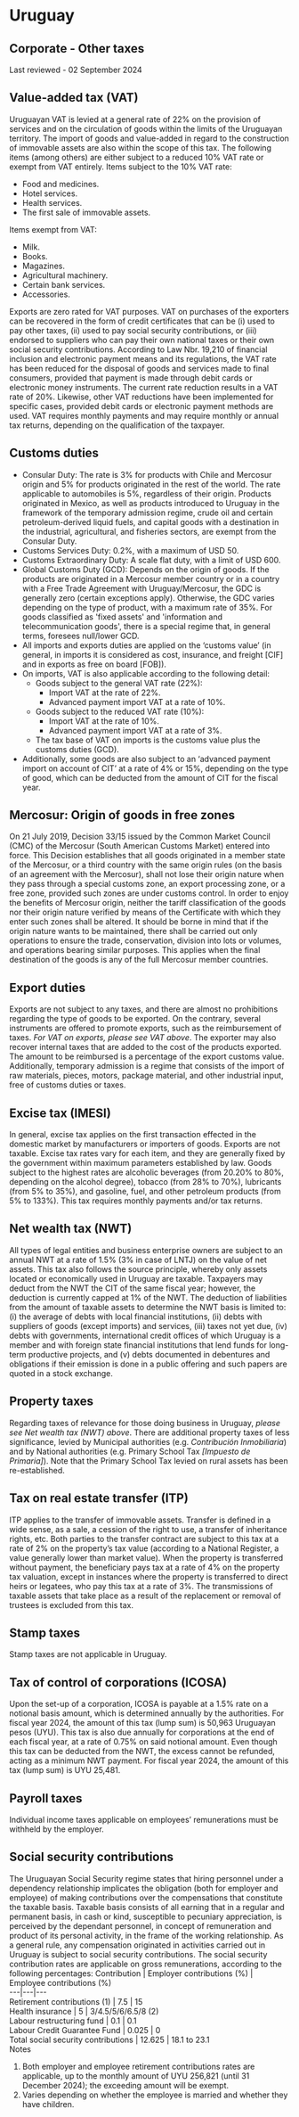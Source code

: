 # Uruguay
## Corporate - Other taxes
Last reviewed - 02 September 2024
## Value-added tax (VAT)
Uruguayan VAT is levied at a general rate of 22% on the provision of services and on the circulation of goods within the limits of the Uruguayan territory. The import of goods and value-added in regard to the construction of immovable assets are also within the scope of this tax.
The following items (among others) are either subject to a reduced 10% VAT rate or exempt from VAT entirely.
Items subject to the 10% VAT rate:
  * Food and medicines.
  * Hotel services.
  * Health services.
  * The first sale of immovable assets.


Items exempt from VAT:
  * Milk.
  * Books.
  * Magazines.
  * Agricultural machinery.
  * Certain bank services.
  * Accessories.


Exports are zero rated for VAT purposes. VAT on purchases of the exporters can be recovered in the form of credit certificates that can be (i) used to pay other taxes, (ii) used to pay social security contributions, or (iii) endorsed to suppliers who can pay their own national taxes or their own social security contributions.
According to Law Nbr. 19,210 of financial inclusion and electronic payment means and its regulations, the VAT rate has been reduced for the disposal of goods and services made to final consumers, provided that payment is made through debit cards or electronic money instruments. The current rate reduction results in a VAT rate of 20%. Likewise, other VAT reductions have been implemented for specific cases, provided debit cards or electronic payment methods are used.
VAT requires monthly payments and may require monthly or annual tax returns, depending on the qualification of the taxpayer.
## Customs duties
  * Consular Duty: The rate is 3% for products with Chile and Mercosur origin and 5% for products originated in the rest of the world. The rate applicable to automobiles is 5%, regardless of their origin. Products originated in Mexico, as well as products introduced to Uruguay in the framework of the temporary admission regime, crude oil and certain petroleum-derived liquid fuels, and capital goods with a destination in the industrial, agricultural, and fisheries sectors, are exempt from the Consular Duty.
  * Customs Services Duty: 0.2%, with a maximum of USD 50.
  * Customs Extraordinary Duty: A scale flat duty, with a limit of USD 600.
  * Global Customs Duty (GCD): Depends on the origin of goods. If the products are originated in a Mercosur member country or in a country with a Free Trade Agreement with Uruguay/Mercosur, the GDC is generally zero (certain exceptions apply). Otherwise, the GDC varies depending on the type of product, with a maximum rate of 35%. For goods classified as 'fixed assets' and 'information and telecommunication goods', there is a special regime that, in general terms, foresees null/lower GCD.
  * All imports and exports duties are applied on the ‘customs value’ (in general, in imports it is considered as cost, insurance, and freight [CIF] and in exports as free on board [FOB]).
  * On imports, VAT is also applicable according to the following detail: 
    * Goods subject to the general VAT rate (22%): 
      * Import VAT at the rate of 22%.
      * Advanced payment import VAT at a rate of 10%.
    * Goods subject to the reduced VAT rate (10%): 
      * Import VAT at the rate of 10%.
      * Advanced payment import VAT at a rate of 3%.
    * The tax base of VAT on imports is the customs value plus the customs duties (GCD).
  * Additionally, some goods are also subject to an ‘advanced payment import on account of CIT’ at a rate of 4% or 15%, depending on the type of good, which can be deducted from the amount of CIT for the fiscal year.


## Mercosur: Origin of goods in free zones 
On 21 July 2019, Decision 33/15 issued by the Common Market Council (CMC) of the Mercosur (South American Customs Market) entered into force. This Decision establishes that all goods originated in a member state of the Mercosur, or a third country with the same origin rules (on the basis of an agreement with the Mercosur), shall not lose their origin nature when they pass through a special customs zone, an export processing zone, or a free zone, provided such zones are under customs control.
In order to enjoy the benefits of Mercosur origin, neither the tariff classification of the goods nor their origin nature verified by means of the Certificate with which they enter such zones shall be altered. It should be borne in mind that if the origin nature wants to be maintained, there shall be carried out only operations to ensure the trade, conservation, division into lots or volumes, and operations bearing similar purposes.
This applies when the final destination of the goods is any of the full Mercosur member countries.
## Export duties
Exports are not subject to any taxes, and there are almost no prohibitions regarding the type of goods to be exported. On the contrary, several instruments are offered to promote exports, such as the reimbursement of taxes. _For VAT on exports, please see VAT above_.
The exporter may also recover internal taxes that are added to the cost of the products exported. The amount to be reimbursed is a percentage of the export customs value. Additionally, temporary admission is a regime that consists of the import of raw materials, pieces, motors, package material, and other industrial input, free of customs duties or taxes. 
## Excise tax (IMESI)
In general, excise tax applies on the first transaction effected in the domestic market by manufacturers or importers of goods. Exports are not taxable.
Excise tax rates vary for each item, and they are generally fixed by the government within maximum parameters established by law.
Goods subject to the highest rates are alcoholic beverages (from 20.20% to 80%, depending on the alcohol degree), tobacco (from 28% to 70%), lubricants (from 5% to 35%), and gasoline, fuel, and other petroleum products (from 5% to 133%).
This tax requires monthly payments and/or tax returns.
## Net wealth tax (NWT)
All types of legal entities and business enterprise owners are subject to an annual NWT at a rate of 1.5% (3% in case of LNTJ) on the value of net assets. This tax also follows the source principle, whereby only assets located or economically used in Uruguay are taxable. Taxpayers may deduct from the NWT the CIT of the same fiscal year; however, the deduction is currently capped at 1% of the NWT.
The deduction of liabilities from the amount of taxable assets to determine the NWT basis is limited to: (i) the average of debts with local financial institutions, (ii) debts with suppliers of goods (except imports) and services, (iii) taxes not yet due, (iv) debts with governments, international credit offices of which Uruguay is a member and with foreign state financial institutions that lend funds for long-term productive projects, and (v) debts documented in debentures and obligations if their emission is done in a public offering and such papers are quoted in a stock exchange.
## Property taxes
Regarding taxes of relevance for those doing business in Uruguay, _please see Net wealth tax (NWT) above_.
There are additional property taxes of less significance, levied by Municipal authorities (e.g. _Contribución Inmobiliaria_) and by National authorities (e.g. Primary School Tax _[Impuesto de Primaria]_).
Note that the Primary School Tax levied on rural assets has been re-established.
## Tax on real estate transfer (ITP)
ITP applies to the transfer of immovable assets. Transfer is defined in a wide sense, as a sale, a cession of the right to use, a transfer of inheritance rights, etc.
Both parties to the transfer contract are subject to this tax at a rate of 2% on the property’s tax value (according to a National Register, a value generally lower than market value). When the property is transferred without payment, the beneficiary pays tax at a rate of 4% on the property tax valuation, except in instances where the property is transferred to direct heirs or legatees, who pay this tax at a rate of 3%.
The transmissions of taxable assets that take place as a result of the replacement or removal of trustees is excluded from this tax.
## Stamp taxes
Stamp taxes are not applicable in Uruguay.
## Tax of control of corporations (ICOSA)
Upon the set-up of a corporation, ICOSA is payable at a 1.5% rate on a notional basis amount, which is determined annually by the authorities. For fiscal year 2024, the amount of this tax (lump sum) is 50,963 Uruguayan pesos (UYU).
This tax is also due annually for corporations at the end of each fiscal year, at a rate of 0.75% on said notional amount. Even though this tax can be deducted from the NWT, the excess cannot be refunded, acting as a minimum NWT payment. For fiscal year 2024, the amount of this tax (lump sum) is UYU 25,481.
## Payroll taxes
Individual income taxes applicable on employees’ remunerations must be withheld by the employer.
## Social security contributions
The Uruguayan Social Security regime states that hiring personnel under a dependency relationship implicates the obligation (both for employer and employee) of making contributions over the compensations that constitute the taxable basis.
Taxable basis consists of all earning that in a regular and permanent basis, in cash or kind, susceptible to pecuniary appreciation, is perceived by the dependant personnel, in concept of remuneration and product of its personal activity, in the frame of the working relationship. As a general rule, any compensation originated in activities carried out in Uruguay is subject to social security contributions.
The social security contribution rates are applicable on gross remunerations, according to the following percentages:
Contribution | Employer contributions (%) | Employee contributions (%)  
---|---|---  
Retirement contributions (1) | 7.5 | 15  
Health insurance | 5 | 3/4.5/5/6/6.5/8 (2)  
Labour restructuring fund  | 0.1 | 0.1  
Labour Credit Guarantee Fund  | 0.025 | 0  
Total social security contributions | 12.625 | 18.1 to 23.1  
Notes
  1. Both employer and employee retirement contributions rates are applicable, up to the monthly amount of UYU 256,821 (until 31 December 2024); the exceeding amount will be exempt.
  2. Varies depending on whether the employee is married and whether they have children.


